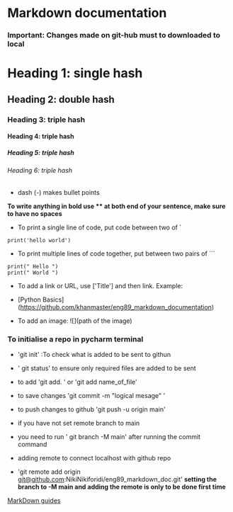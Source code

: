 # Markdown documentation
### Important: Changes made on git-hub must to downloaded to local


# Heading 1: single hash # 
## Heading 2: double hash ## 
### Heading 3: triple hash ###
#### Heading 4: triple hash ####
##### Heading 5: triple hash #####
###### Heading 6: triple hash ######


- dash (-) makes bullet points

**To write anything in bold use ** at both end of your sentence, make sure to have no spaces**

- To print a single line of code, put code between two of `

`print('hello world')`

- To print multiple lines of code together, put between two pairs of ```

``` 
print(" Hello ")
print(" World ")
```

- To add a link or URL, use ['Title'] and then link. Example:
- [Python Basics] (https://github.com/khanmaster/eng89_markdown_documentation)

- To add an image: ![](path of the image)

### To initialise a repo in pycharm terminal

- 'git init' :To check what is added to be sent to githun
- ' git status' to ensure only required files are added to be sent
- to add 'git add. ' or 'git add name_of_file'
- to save changes 'git commit -m "logical mesage" '
- to push changes to github 'git push -u origin main'


- if you have not set remote branch to main 
- you need to run ' git branch -M main' after running the commit command
- adding remote to connect localhost with github repo
- 'git remote add origin git@github.com:NikiNikiforidi/eng89_markdown_doc.git'
**setting the branch to -M main and adding the remote is only to be done first time**
  

[MarkDown guides]()


  

